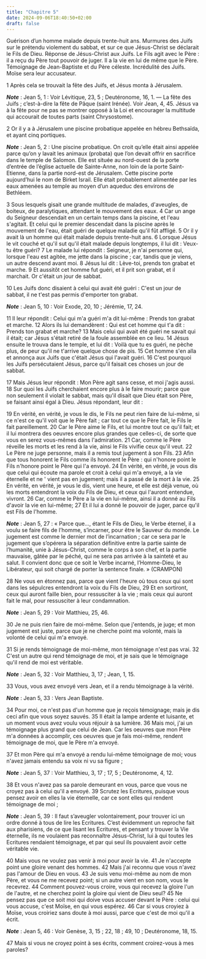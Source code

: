 ```yaml
---
title: "Chapitre 5"
date: 2024-09-06T18:40:50+02:00
draft: false
---
```



Guérison d’un homme malade depuis trente-huit ans.
Murmures des Juifs sur le prétendu violement du sabbat, et sur ce que Jésus-Christ se déclarait le Fils de Dieu.
Réponse de Jésus-Christ aux Juifs.
Le Fils agit avec le Père : il a reçu du Père tout pouvoir de juger.
Il a la vie en lui de même que le Père.
Témoignage de Jean-Baptiste et du Père céleste.
Incrédulité des Juifs.
Moïse sera leur accusateur.


1 Après cela se trouvait la fête des Juifs, et Jésus monta à Jérusalem.

***Note*** :  Jean 5, 1 : Voir Lévitique, 23, 5 ; Deutéronome, 16, 1. ― La fête des Juifs ; c’est-à-dire la fête de Pâque (saint Irénée). Voir Jean, 4, 45. Jésus va à la fête pour ne pas se montrer opposé à la Loi et encourager la multitude qui accourait de toutes parts (saint Chrysostome).

2 Or il y a à Jérusalem une piscine probatique appelée en hébreu Bethsaïda, et ayant cinq portiques.

***Note*** :  Jean 5, 2 : Une piscine probatique. On croit qu’elle était ainsi appelée parce qu’on y lavait les animaux (probata) que l’on devait offrir en sacrifice dans le temple de Salomon. Elle est située au nord-ouest de la porte d’entrée de l’église actuelle de Sainte-Anne, non loin de la porte Saint-Etienne, dans la partie nord-est de Jérusalem. Cette piscine porte aujourd’hui le nom de Birket Israil. Elle était probablement alimentée par les eaux amenées au temple au moyen d’un aqueduc des environs de Bethléem.

3 Sous lesquels gisait une grande multitude de malades, d'aveugles, de boiteux, de paralytiques, attendant le mouvement des eaux. 4 Car un ange du Seigneur descendait en un certain temps dans la piscine, et l'eau s'agitait. Et celui qui le premier descendait dans la piscine après le mouvement de l'eau, était guéri de quelque maladie qu'il fût affligé. 5 Or il y avait là un homme qui était malade depuis trente-huit ans. 6 Lorsque Jésus le vit couché et qu'il sut qu'il était malade depuis longtemps, il lui dit : Veux-tu être guéri? 7 Le malade lui répondit : Seigneur, je n'ai personne qui, lorsque l'eau est agitée, me jette dans la piscine ; car, tandis que je viens, un autre descend avant moi. 8 Jésus lui dit : Lève-toi, prends ton grabat et marche. 9 Et aussitôt cet homme fut guéri, et il prit son grabat, et il marchait. Or c'était un jour de sabbat.


10 Les Juifs donc disaient à celui qui avait été guéri : C'est un jour de sabbat, il ne t'est pas permis d'emporter ton grabat.

***Note*** :  Jean 5, 10 : Voir Exode, 20, 10 ; Jérémie, 17, 24.

11 Il leur répondit : Celui qui m'a guéri m'a dit lui-même : Prends ton grabat et marche. 12 Alors ils lui demandèrent : Qui est cet homme qui t'a dit : Prends ton grabat et marche? 13 Mais celui qui avait été guéri ne savait qui il était; car Jésus s'était retiré de la foule assemblée en ce lieu. 14 Jésus ensuite le trouva dans le temple, et lui dit : Voilà que tu es guéri, ne pèche plus, de peur qu'il ne t'arrive quelque chose de pis. 15 Cet homme s'en alla et annonça aux Juifs que c'était Jésus qui l'avait guéri. 16 C'est pourquoi les Juifs persécutaient Jésus, parce qu'il faisait ces choses un jour de sabbat.


17 Mais Jésus leur répondit : Mon Père agit sans cesse, et moi j'agis aussi. 18 Sur quoi les Juifs cherchaient encore plus à le faire mourir; parce que non seulement il violait le sabbat, mais qu'il disait que Dieu était son Père, se faisant ainsi égal à Dieu. Jésus répondant, leur dit :


19 En vérité, en vérité, je vous le dis, le Fils ne peut rien faire de lui-même, si ce n'est ce qu'il voit que le Père fait ; car tout ce que le Père fait, le Fils le fait pareillement. 20 Car le Père aime le Fils, et lui montre tout ce qu'il fait; et il lui montrera des oeuvres encore plus grandes que celles-ci, de sorte que vous en serez vous-mêmes dans l'admiration. 21 Car, comme le Père réveille les morts et les rend à la vie, ainsi le Fils vivifie ceux qu'il veut. 22 Le Père ne juge personne, mais il a remis tout jugement à son Fils. 23 Afin que tous honorent le Fils comme ils honorent le Père : qui n'honore point le Fils n'honore point le Père qui l'a envoyé. 24 En vérité, en vérité, je vous dis que celui qui écoute ma parole et croit à celui qui m'a envoyé, a la vie éternelle et ne ' vient pas en jugement; mais il a passé de la mort à la vie. 25 En vérité, en vérité, je vous le dis, vient une heure, et elle est déjà venue, où les morts entendront la voix du Fils de Dieu, et ceux qui l'auront entendue,
vivront. 26 Car, comme le Père a la vie en lui-même, ainsi il a donné au Fils d'avoir la vie en lui-même; 27 Et il lui a donné le pouvoir de juger, parce qu'il est Fils de l'homme.

***Note*** :  Jean 5, 27 : « Parce que…, étant le Fils de Dieu, le Verbe éternel, il a voulu se faire fils de l’homme, s’incarner, pour être le Sauveur du monde. Le jugement est comme le dernier mot de l’incarnation ; car ce sera par le jugement que s’opérera la séparation définitive entre la partie sainte de l’humanité, unie à Jésus-Christ, comme le corps à son chef, et la partie mauvaise, gâtée par le péché, qui ne sera pas arrivée à la sainteté et au salut. Il convient donc que ce soit le Verbe incarné, l’Homme-Dieu, le Libérateur, qui soit chargé de porter la sentence finale. » (CRAMPON)

28 Ne vous en étonnez pas, parce que vient l'heure où tous ceux qui sont dans les sépulcres entendront la voix du Fils de Dieu, 29 Et en sortiront, ceux qui auront faille bien, pour ressusciter à la vie ; mais ceux qui auront fait le mal, pour ressusciter à leur condamnation.

***Note*** :  Jean 5, 29 : Voir Matthieu, 25, 46.

30 Je ne puis rien faire de moi-même. Selon que j'entends, je juge; et mon jugement est juste, parce que je ne cherche point ma volonté, mais la volonté de celui qui m'a envoyé.


31 Si je rends témoignage de moi-même, mon témoignage n'est pas vrai. 32 C'est un autre qui rend témoignage de moi, et je sais que le témoignage qu'il rend de moi est véritable.

***Note*** :  Jean 5, 32 : Voir Matthieu, 3, 17 ; Jean, 1, 15.

33 Vous, vous avez envoyé vers Jean, et il a rendu témoignage à la vérité.

***Note*** :  Jean 5, 33 : Vers Jean Baptiste.

34 Pour moi, ce n'est pas d'un homme que je reçois témoignage; mais je dis ceci afin que vous soyez sauvés. 35 Il était la lampe ardente et luisante, et un moment vous avez voulu vous réjouir à sa lumière. 36 Mais moi, j'ai un témoignage plus grand que celui de Jean. Car les oeuvres que mon Père m'a données à accomplir, ces oeuvres que je fais moi-même, rendent témoignage de moi, que le Père m'a envoyé.


37 Et mon Père qui m'a envoyé a rendu lui-même témoignage de moi; vous n'avez jamais entendu sa voix ni vu sa figure ;

***Note*** :  Jean 5, 37 : Voir Matthieu, 3, 17 ; 17, 5 ; Deutéronome, 4, 12.

38 Et vous n'avez pas sa parole demeurant en vous, parce que vous ne croyez pas à celui qu'il a envoyé. 39 Scrutez les Ecritures, puisque vous pensez avoir en elles la vie éternelle, car ce sont elles qui rendent témoignage de moi ;

***Note*** :  Jean 5, 39 : Il faut s’aveugler volontairement, pour trouver ici un ordre donné à tous de lire les Ecritures. C’est évidemment un reproche fait aux pharisiens, de ce que lisant les Ecritures, et pensant y trouver la Vie éternelle, ils ne voulaient pas reconnaître Jésus-Christ, lui à qui toutes les Ecritures rendaient témoignage, et par qui seul ils pouvaient avoir cette véritable vie.

40 Mais vous ne voulez pas venir à moi pour avoir la vie. 41 Je n'accepte point une gloire venant des hommes. 42 Mais j'ai reconnu que vous n'avez pas l'amour de Dieu en vous. 43 Je suis venu moi-même au nom de mon Père, et vous ne me recevez point; si un autre vient en son nom, vous le recevrez. 44 Comment pouvez-vous croire, vous qui recevez la gloire l'un de l'autre, et ne cherchez point la gloire qui vient de Dieu seul? 45 Ne pensez pas que ce soit moi qui doive vous accuser devant le Père : celui qui vous accuse, c'est Moïse, en qui vous espérez. 46 Car si vous croyiez à Moïse, vous croiriez sans doute à moi aussi, parce que c'est de moi qu'il a écrit.

***Note*** :  Jean 5, 46 : Voir Genèse, 3, 15 ; 22, 18 ; 49, 10 ; Deutéronome, 18, 15.

47 Mais si vous ne croyez point à ses écrits, comment croirez-vous à mes paroles?

